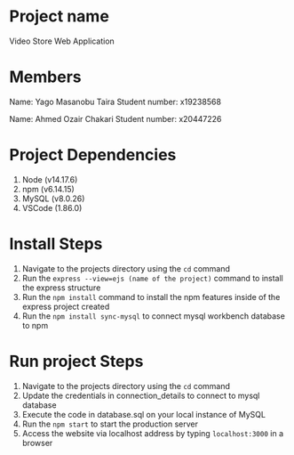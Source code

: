 # Project name
Video Store Web Application

# Members
Name: Yago Masanobu Taira
Student number: x19238568

Name: Ahmed Ozair Chakari
Student number: x20447226

# Project Dependencies
1. Node (v14.17.6)
2. npm (v6.14.15)
3. MySQL (v8.0.26)
4. VSCode (1.86.0)

# Install Steps
1. Navigate to the projects directory using the `cd` command
2. Run the `express --view=ejs (name of the project)` command to install the express
structure
3. Run the `npm install` command to install the npm features inside of the
express project created
4. Run the `npm install sync-mysql` to connect mysql workbench database to npm

# Run project Steps
1. Navigate to the projects directory using the `cd` command
2. Update the credentials in connection_details to connect to mysql database
3. Execute the code in database.sql on your local instance of MySQL
4. Run the `npm start` to start the production server
5. Access the website via localhost address by typing `localhost:3000` in a browser